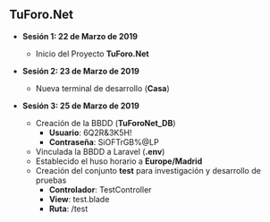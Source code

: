 ## TuForo.Net

*  **Sesión 1: 22 de Marzo de 2019**  
    * Inicio del Proyecto **TuForo.Net**    

*  **Sesión 2: 23 de Marzo de 2019**  
    * Nueva terminal de desarrollo (**Casa**)    

*  **Sesión 3: 25 de Marzo de 2019**  
    * Creación de la BBDD (**TuForoNet_DB**)  
      * **Usuario**: 6Q2R&3K5H!  
      * **Contraseña**: SiOFTrGB%@LP  
    * Vinculada la BBDD a Laravel (**.env**)  
    * Establecido el huso horario a **Europe/Madrid**  
    * Creación del conjunto **test** para investigación y desarrollo de pruebas  
      * **Controlador**: TestController  
      * **View**: test.blade  
      * **Ruta**: /test  